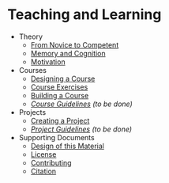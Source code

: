 ---
---
# Teaching and Learning

-   Theory
    -   [From Novice to Competent](./novice.html)
    -   [Memory and Cognition](./memory.html)
    -   [Motivation](./motivation.html)
-   Courses
    -   [Designing a Course](./course-design.html)
    -   [Course Exercises](./course-exercises.html)
    -   [Building a Course](./course-build.html)
    -   *[Course Guidelines](./course-guidelines.html) (to be done)*
-   Projects
    -   [Creating a Project](./project.html)
    -   *[Project Guidelines](./project-guidelines.html) (to be done)*
-   Supporting Documents
    -   [Design of this Material](./design.html)
    -   [License](./license.html)
    -   [Contributing](./contributing.html)
    -   [Citation](./citation.html)
